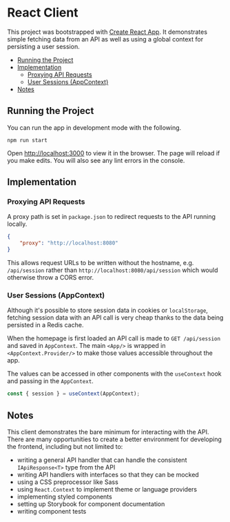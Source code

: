 # React Client <!-- omit in toc -->

This project was bootstrapped with [Create React App](https://github.com/facebook/create-react-app). It demonstrates simple fetching data from an API as well as using a global context for persisting a user session.

- [Running the Project](#running-the-project)
- [Implementation](#implementation)
  - [Proxying API Requests](#proxying-api-requests)
  - [User Sessions (AppContext)](#user-sessions-appcontext)
- [Notes](#notes)

## Running the Project

You can run the app in development mode with the following.

```
npm run start
```

Open [http://localhost:3000](http://localhost:3000) to view it in the browser. The page will reload if you make edits. You will also see any lint errors in the console.

## Implementation

### Proxying API Requests
A proxy path is set in `package.json` to redirect requests to the API running locally.
```json
{
    "proxy": "http://localhost:8080"
}
```
This allows request URLs to be written without the hostname, e.g. `/api/session` rather than `http://localhost:8080/api/session` which would otherwise throw a CORS error.


### User Sessions (AppContext)

Although it's possible to store session data in cookies or `localStorage`, fetching session data with an API call is very cheap thanks to the data being persisted in a Redis cache.

When the homepage is first loaded an API call is made to `GET /api/session` and saved in `AppContext`. The main `<App/>` is wrapped in `<AppContext.Provider/>` to make those values accessible throughout the app.

The values can be accessed in other components with the `useContext` hook and passing in the `AppContext`.

```ts
const { session } = useContext(AppContext);
```

## Notes

This client demonstrates the bare minimum for  interacting with the API. There are many opportunities to create a better environment for developing the frontend, including but not limited to:
- writing a general API handler that can handle the consistent `IApiResponse<T>` type from the API
- writing API handlers with interfaces so that they can be mocked
- using a CSS preprocessor like Sass
- using `React.Context` to implement theme or language providers
- implementing styled components
- setting up Storybook for component documentation
- writing component tests
